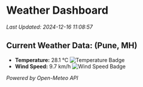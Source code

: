 
# Weather Dashboard

_Last Updated: 2024-12-16 11:08:57_

## Current Weather Data: (Pune, MH)
- **Temperature:** 28.1 °C ![Temperature Badge](https://img.shields.io/badge/Temperature-Medium%20Temp-green)
- **Wind Speed:** 9.7 km/h ![Wind Speed Badge](https://img.shields.io/badge/Wind%20Speed-Low%20Wind-blue)

*Powered by Open-Meteo API*
